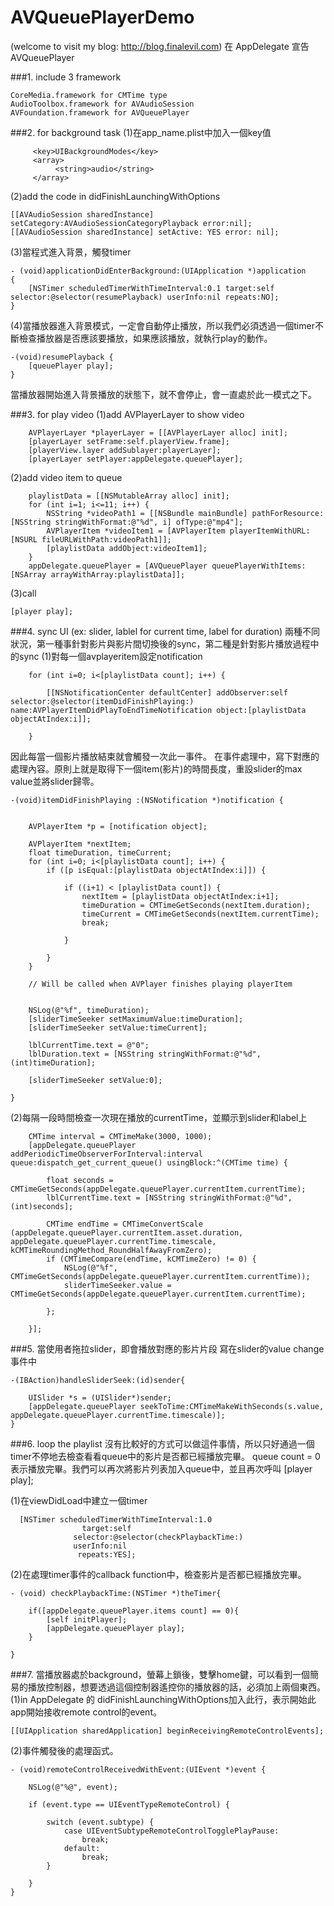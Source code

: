 AVQueuePlayerDemo
=================

(welcome to visit my blog: http://blog.finalevil.com)
在 AppDelegate 宣告 AVQueuePlayer

###1. include 3 framework

```
CoreMedia.framework for CMTime type
AudioToolbox.framework for AVAudioSession
AVFoundation.framework for AVQueuePlayer
```

###2. for background task
(1)在app_name.plist中加入一個key值

```
     <key>UIBackgroundModes</key>
     <array>
          <string>audio</string>
     </array>
```

(2)add the code in didFinishLaunchingWithOptions

```
[[AVAudioSession sharedInstance] setCategory:AVAudioSessionCategoryPlayback error:nil];
[[AVAudioSession sharedInstance] setActive: YES error: nil];
```

(3)當程式進入背景，觸發timer

```
- (void)applicationDidEnterBackground:(UIApplication *)application
{
    [NSTimer scheduledTimerWithTimeInterval:0.1 target:self selector:@selector(resumePlayback) userInfo:nil repeats:NO];
}
```

(4)當播放器進入背景模式，一定會自動停止播放，所以我們必須透過一個timer不斷檢查播放器是否應該要播放，如果應該播放，就執行play的動作。

```
-(void)resumePlayback {
    [queuePlayer play];
}
```

當播放器開始進入背景播放的狀態下，就不會停止，會一直處於此一模式之下。


###3. for play video
(1)add AVPlayerLayer to show video

```
    AVPlayerLayer *playerLayer = [[AVPlayerLayer alloc] init];
    [playerLayer setFrame:self.playerView.frame];
    [playerView.layer addSublayer:playerLayer];
    [playerLayer setPlayer:appDelegate.queuePlayer];
```

(2)add video item to queue

```
    playlistData = [[NSMutableArray alloc] init];   
    for (int i=1; i<=11; i++) {
        NSString *videoPath1 = [[NSBundle mainBundle] pathForResource:[NSString stringWithFormat:@"%d", i] ofType:@"mp4"];
        AVPlayerItem *videoItem1 = [AVPlayerItem playerItemWithURL:[NSURL fileURLWithPath:videoPath1]];
        [playlistData addObject:videoItem1];
    }
    appDelegate.queuePlayer = [AVQueuePlayer queuePlayerWithItems:[NSArray arrayWithArray:playlistData]];   
```

(3)call 

```
[player play];
```

###4. sync UI (ex: slider, lablel for current time, label for duration)
兩種不同狀況，第一種事針對影片與影片間切換後的sync，第二種是針對影片播放過程中的sync
(1)對每一個avplayeritem設定notification 

```
    for (int i=0; i<[playlistData count]; i++) {
       
        [[NSNotificationCenter defaultCenter] addObserver:self selector:@selector(itemDidFinishPlaying:) name:AVPlayerItemDidPlayToEndTimeNotification object:[playlistData objectAtIndex:i]];
       
    }
```

因此每當一個影片播放結束就會觸發一次此一事件。
在事件處理中，寫下對應的處理內容。原則上就是取得下一個item(影片)的時間長度，重設slider的max value並將slider歸零。

```
-(void)itemDidFinishPlaying :(NSNotification *)notification {
   
   
    AVPlayerItem *p = [notification object];

    AVPlayerItem *nextItem;
    float timeDuration, timeCurrent;
    for (int i=0; i<[playlistData count]; i++) {
        if ([p isEqual:[playlistData objectAtIndex:i]]) {
           
            if ((i+1) < [playlistData count]) {
                nextItem = [playlistData objectAtIndex:i+1];
                timeDuration = CMTimeGetSeconds(nextItem.duration);
                timeCurrent = CMTimeGetSeconds(nextItem.currentTime);
                break;
               
            }
           
        }
    }
   
    // Will be called when AVPlayer finishes playing playerItem
   

    NSLog(@"%f", timeDuration);
    [sliderTimeSeeker setMaximumValue:timeDuration];
    [sliderTimeSeeker setValue:timeCurrent];

    lblCurrentTime.text = @"0";
    lblDuration.text = [NSString stringWithFormat:@"%d", (int)timeDuration];

    [sliderTimeSeeker setValue:0];

}
```

(2)每隔一段時間檢查一次現在播放的currentTime，並顯示到slider和label上

```
    CMTime interval = CMTimeMake(3000, 1000);
    [appDelegate.queuePlayer addPeriodicTimeObserverForInterval:interval queue:dispatch_get_current_queue() usingBlock:^(CMTime time) {
       
        float seconds = CMTimeGetSeconds(appDelegate.queuePlayer.currentItem.currentTime);
        lblCurrentTime.text = [NSString stringWithFormat:@"%d", (int)seconds];
       
        CMTime endTime = CMTimeConvertScale (appDelegate.queuePlayer.currentItem.asset.duration, appDelegate.queuePlayer.currentTime.timescale, kCMTimeRoundingMethod_RoundHalfAwayFromZero);
        if (CMTimeCompare(endTime, kCMTimeZero) != 0) {
            NSLog(@"%f", CMTimeGetSeconds(appDelegate.queuePlayer.currentItem.currentTime));
            sliderTimeSeeker.value = CMTimeGetSeconds(appDelegate.queuePlayer.currentItem.currentTime);
           
        };
       
    }];
```

###5. 當使用者拖拉slider，即會播放對應的影片片段
寫在slider的value change 事件中

```
-(IBAction)handleSliderSeek:(id)sender{

    UISlider *s = (UISlider*)sender;
    [appDelegate.queuePlayer seekToTime:CMTimeMakeWithSeconds(s.value, appDelegate.queuePlayer.currentTime.timescale)];
}
```

###6. loop the playlist
沒有比較好的方式可以做這件事情，所以只好通過一個timer不停地去檢查看看queue中的影片是否都已經播放完畢。
queue count = 0表示播放完畢。我們可以再次將影片列表加入queue中，並且再次呼叫 [player play];

(1)在viewDidLoad中建立一個timer  

```
  [NSTimer scheduledTimerWithTimeInterval:1.0
                target:self
              selector:@selector(checkPlaybackTime:)
              userInfo:nil
               repeats:YES];
```

(2)在處理timer事件的callback function中，檢查影片是否都已經播放完畢。

```
- (void) checkPlaybackTime:(NSTimer *)theTimer{

    if([appDelegate.queuePlayer.items count] == 0){
        [self initPlayer];
        [appDelegate.queuePlayer play];
    }
   
}
```


###7. 當播放器處於background，螢幕上鎖後，雙擊home鍵，可以看到一個簡易的播放控制器，想要透過這個控制器遙控你的播放器的話，必須加上兩個東西。
(1)in AppDelegate 的 didFinishLaunchingWithOptions加入此行，表示開始此app開始接收remote control的event。

```
[[UIApplication sharedApplication] beginReceivingRemoteControlEvents];
```


(2)事件觸發後的處理函式。
```
- (void)remoteControlReceivedWithEvent:(UIEvent *)event {
   
    NSLog(@"%@", event);
   
    if (event.type == UIEventTypeRemoteControl) {

        switch (event.subtype) {
            case UIEventSubtypeRemoteControlTogglePlayPause:
                break;
            default:
                break;
        }

    }
}
```
